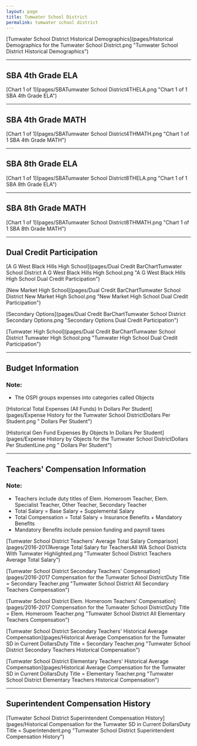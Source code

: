 ```yaml
---
layout: page
title: Tumwater School District
permalink: tumwater school district
---
```



[Tumwater School District Historical Demographics](pages/Historical Demographics for the Tumwater School District.png "Tumwater School District Historical Demographics")

___

## SBA 4th Grade ELA

[Chart 1 of 1](pages/SBATumwater School District4THELA.png "Chart 1 of 1 SBA 4th Grade ELA")


___

## SBA 4th Grade MATH

[Chart 1 of 1](pages/SBATumwater School District4THMATH.png "Chart 1 of 1 SBA 4th Grade MATH")


___

## SBA 8th Grade ELA

[Chart 1 of 1](pages/SBATumwater School District8THELA.png "Chart 1 of 1 SBA 8th Grade ELA")


___

## SBA 8th Grade MATH

[Chart 1 of 1](pages/SBATumwater School District8THMATH.png "Chart 1 of 1 SBA 8th Grade MATH")


___

## Dual Credit Participation

[A G West Black Hills High School](pages/Dual Credit BarChartTumwater School District A G West Black Hills High School.png "A G West Black Hills High School Dual Credit Participation")

[New Market High School](pages/Dual Credit BarChartTumwater School District New Market High School.png "New Market High School Dual Credit Participation")

[Secondary Options](pages/Dual Credit BarChartTumwater School District Secondary Options.png "Secondary Options Dual Credit Participation")

[Tumwater High School](pages/Dual Credit BarChartTumwater School District Tumwater High School.png "Tumwater High School Dual Credit Participation")


___

## Budget Information
### Note:
- The OSPI groups expenses into categories called Objects

[Historical Total Expenses (All Funds) In Dollars Per Student](pages/Expense History for the Tumwater School DistrictDollars Per Student.png " Dollars Per Student")

[Historical Gen Fund Expenses By Objects In Dollars Per Student](pages/Expense History by Objects for the Tumwater School DistrictDollars Per StudentLine.png " Dollars Per Student")


___

## Teachers' Compensation Information
### Note:
- Teachers include duty titles of Elem. Homeroom Teacher, Elem. Specialist Teacher, Other Teacher, Secondary Teacher
- Total Salary = Base Salary + Supplemental Salary
- Total Compensation = Total Salary + Insurance Benefits + Mandatory Benefits
- Mandatory Benefits include pension funding and payroll taxes

[Tumwater School District Teachers' Average Total Salary Comparison](pages/2016-2017Average Total Salary for TeachersAll WA School Districts With Tumwater Highlighted.png "Tumwater School District Teachers Average Total Salary")

[Tumwater School District Secondary Teachers' Compensation](pages/2016-2017 Compensation for the Tumwater School DistrictDuty Title = Secondary Teacher.png "Tumwater School District All Secondary Teachers Compensation")

[Tumwater School District Elem. Homeroom Teachers' Compensation](pages/2016-2017 Compensation for the Tumwater School DistrictDuty Title = Elem. Homeroom Teacher.png "Tumwater School District All Elementary Teachers Compensation")

[Tumwater School District Secondary Teachers' Historical Average Compensation](pages/Historical Average Compensation for the Tumwater SD in Current DollarsDuty Title = Secondary Teacher.png "Tumwater School District Secondary Teachers Historical Compensation")

[Tumwater School District Elementary Teachers' Historical Average Compensation](pages/Historical Average Compensation for the Tumwater SD in Current DollarsDuty Title = Elementary Teacher.png "Tumwater School District Elementary Teachers Historical Compensation")


___

## Superintendent Compensation History

[Tumwater School District Superintendent Compensation History](pages/Historical Compensation for the Tumwater SD in Current DollarsDuty Title = Superintendent.png "Tumwater School District Superintendent Compensation History")

